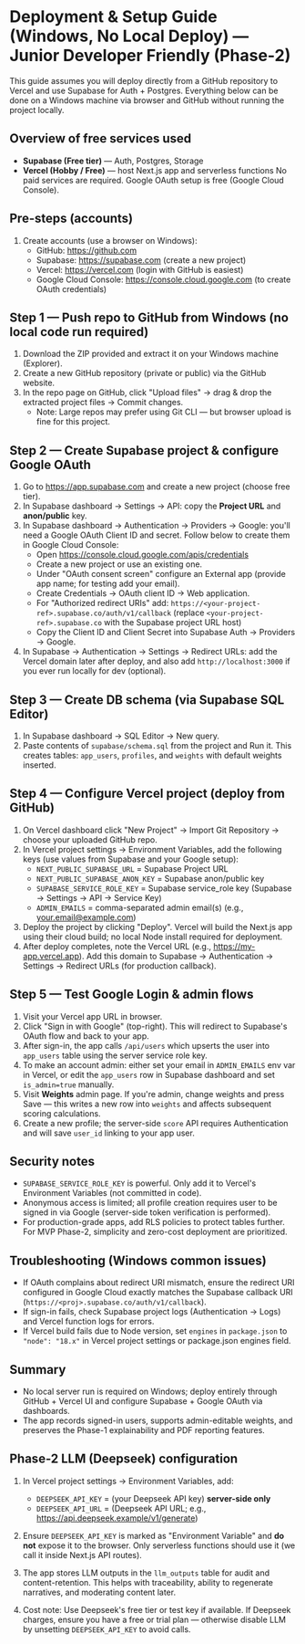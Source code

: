 # Deployment & Setup Guide (Windows, No Local Deploy) — Junior Developer Friendly (Phase-2)

This guide assumes you will deploy directly from a GitHub repository to Vercel and use Supabase for Auth + Postgres.
Everything below can be done on a Windows machine via browser and GitHub without running the project locally.

## Overview of free services used
- **Supabase (Free tier)** — Auth, Postgres, Storage
- **Vercel (Hobby / Free)** — host Next.js app and serverless functions
No paid services are required. Google OAuth setup is free (Google Cloud Console).

## Pre-steps (accounts)
1. Create accounts (use a browser on Windows):
   - GitHub: https://github.com
   - Supabase: https://supabase.com (create a new project)
   - Vercel: https://vercel.com (login with GitHub is easiest)
   - Google Cloud Console: https://console.cloud.google.com (to create OAuth credentials)

## Step 1 — Push repo to GitHub from Windows (no local code run required)
1. Download the ZIP provided and extract it on your Windows machine (Explorer).
2. Create a new GitHub repository (private or public) via the GitHub website.
3. In the repo page on GitHub, click "Upload files" → drag & drop the extracted project files → Commit changes.
   - Note: Large repos may prefer using Git CLI — but browser upload is fine for this project.

## Step 2 — Create Supabase project & configure Google OAuth
1. Go to https://app.supabase.com and create a new project (choose free tier).
2. In Supabase dashboard -> Settings -> API: copy the **Project URL** and **anon/public** key.
3. In Supabase dashboard -> Authentication -> Providers -> Google: you'll need a Google OAuth Client ID and secret. Follow below to create them in Google Cloud Console:
   - Open https://console.cloud.google.com/apis/credentials
   - Create a new project or use an existing one.
   - Under "OAuth consent screen" configure an External app (provide app name; for testing add your email).
   - Create Credentials -> OAuth client ID -> Web application.
   - For "Authorized redirect URIs" add: `https://<your-project-ref>.supabase.co/auth/v1/callback`
     (replace `<your-project-ref>.supabase.co` with the Supabase project URL host)
   - Copy the Client ID and Client Secret into Supabase Auth -> Providers -> Google.
4. In Supabase -> Authentication -> Settings -> Redirect URLs: add the Vercel domain later after deploy, and also add `http://localhost:3000` if you ever run locally for dev (optional).

## Step 3 — Create DB schema (via Supabase SQL Editor)
1. In Supabase dashboard -> SQL Editor -> New query.
2. Paste contents of `supabase/schema.sql` from the project and Run it. This creates tables: `app_users`, `profiles`, and `weights` with default weights inserted.

## Step 4 — Configure Vercel project (deploy from GitHub)
1. On Vercel dashboard click "New Project" -> Import Git Repository -> choose your uploaded GitHub repo.
2. In Vercel project settings -> Environment Variables, add the following keys (use values from Supabase and your Google setup):
   - `NEXT_PUBLIC_SUPABASE_URL` = Supabase Project URL
   - `NEXT_PUBLIC_SUPABASE_ANON_KEY` = Supabase anon/public key
   - `SUPABASE_SERVICE_ROLE_KEY` = Supabase service_role key (Supabase -> Settings -> API -> Service Key)
   - `ADMIN_EMAILS` = comma-separated admin email(s) (e.g., your.email@example.com)
3. Deploy the project by clicking "Deploy". Vercel will build the Next.js app using their cloud build; no local Node install required for deployment.
4. After deploy completes, note the Vercel URL (e.g., https://my-app.vercel.app). Add this domain to Supabase -> Authentication -> Settings -> Redirect URLs (for production callback).

## Step 5 — Test Google Login & admin flows
1. Visit your Vercel app URL in browser.
2. Click "Sign in with Google" (top-right). This will redirect to Supabase's OAuth flow and back to your app.
3. After sign-in, the app calls `/api/users` which upserts the user into `app_users` table using the server service role key.
4. To make an account admin: either set your email in `ADMIN_EMAILS` env var in Vercel, or edit the `app_users` row in Supabase dashboard and set `is_admin=true` manually.
5. Visit **Weights** admin page. If you're admin, change weights and press Save — this writes a new row into `weights` and affects subsequent scoring calculations.
6. Create a new profile; the server-side `score` API requires Authentication and will save `user_id` linking to your app user.

## Security notes
- `SUPABASE_SERVICE_ROLE_KEY` is powerful. Only add it to Vercel's Environment Variables (not committed in code).
- Anonymous access is limited; all profile creation requires user to be signed in via Google (server-side token verification is performed).
- For production-grade apps, add RLS policies to protect tables further. For MVP Phase-2, simplicity and zero-cost deployment are prioritized.

## Troubleshooting (Windows common issues)
- If OAuth complains about redirect URI mismatch, ensure the redirect URI configured in Google Cloud exactly matches the Supabase callback URI (`https://<proj>.supabase.co/auth/v1/callback`).
- If sign-in fails, check Supabase project logs (Authentication -> Logs) and Vercel function logs for errors.
- If Vercel build fails due to Node version, set `engines` in `package.json` to `"node": "18.x"` in Vercel project settings or package.json engines field.

## Summary
- No local server run is required on Windows; deploy entirely through GitHub + Vercel UI and configure Supabase + Google OAuth via dashboards.
- The app records signed-in users, supports admin-editable weights, and preserves the Phase-1 explainability and PDF reporting features.



## Phase-2 LLM (Deepseek) configuration

1. In Vercel project settings -> Environment Variables, add:
   - `DEEPSEEK_API_KEY` = (your Deepseek API key) **server-side only**
   - `DEEPSEEK_API_URL` = (Deepseek API URL; e.g., https://api.deepseek.example/v1/generate)

2. Ensure `DEEPSEEK_API_KEY` is marked as "Environment Variable" and **do not** expose it to the browser. Only serverless functions should use it (we call it inside Next.js API routes).

3. The app stores LLM outputs in the `llm_outputs` table for audit and content-retention. This helps with traceability, ability to regenerate narratives, and moderating content later.

4. Cost note: Use Deepseek's free tier or test key if available. If Deepseek charges, ensure you have a free or trial plan — otherwise disable LLM by unsetting `DEEPSEEK_API_KEY` to avoid calls.
